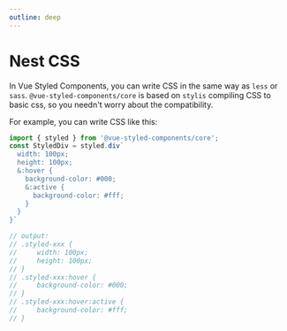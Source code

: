```yaml
---
outline: deep
---
```


# Nest CSS

In Vue Styled Components, you can write CSS in the same way as `less` or `sass`. `@vue-styled-components/core` is based on `stylis` compiling CSS to basic css, so you needn't worry about the compatibility.

For example, you can write CSS like this:

```js
import { styled } from '@vue-styled-components/core';
const StyledDiv = styled.div`
  width: 100px;
  height: 100px;
  &:hover {
    background-color: #000;
    &:active {
      background-color: #fff;
    }
  }
}`

// output:
// .styled-xxx {
//     width: 100px;
//     height: 100px;
// }
// .styled-xxx:hover {
//     background-color: #000;
// }
// .styled-xxx:hover:active {
//     background-color: #fff;
// }
```